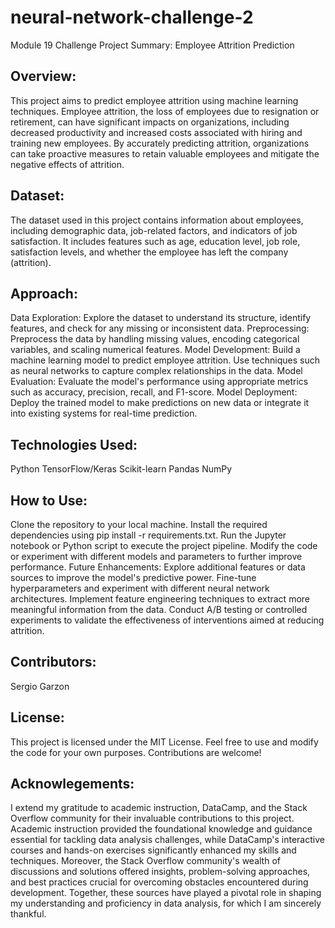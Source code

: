 # neural-network-challenge-2
Module 19 Challenge
Project Summary: Employee Attrition Prediction

## Overview:
This project aims to predict employee attrition using machine learning techniques. Employee attrition, the loss of employees due to resignation or retirement, can have significant impacts on organizations, including decreased productivity and increased costs associated with hiring and training new employees. By accurately predicting attrition, organizations can take proactive measures to retain valuable employees and mitigate the negative effects of attrition.

## Dataset:
The dataset used in this project contains information about employees, including demographic data, job-related factors, and indicators of job satisfaction. It includes features such as age, education level, job role, satisfaction levels, and whether the employee has left the company (attrition).

## Approach:
Data Exploration: Explore the dataset to understand its structure, identify features, and check for any missing or inconsistent data.
Preprocessing: Preprocess the data by handling missing values, encoding categorical variables, and scaling numerical features.
Model Development: Build a machine learning model to predict employee attrition. Use techniques such as neural networks to capture complex relationships in the data.
Model Evaluation: Evaluate the model's performance using appropriate metrics such as accuracy, precision, recall, and F1-score.
Model Deployment: Deploy the trained model to make predictions on new data or integrate it into existing systems for real-time prediction.

## Technologies Used:
Python
TensorFlow/Keras
Scikit-learn
Pandas
NumPy

## How to Use:
Clone the repository to your local machine.
Install the required dependencies using pip install -r requirements.txt.
Run the Jupyter notebook or Python script to execute the project pipeline.
Modify the code or experiment with different models and parameters to further improve performance.
Future Enhancements:
Explore additional features or data sources to improve the model's predictive power.
Fine-tune hyperparameters and experiment with different neural network architectures.
Implement feature engineering techniques to extract more meaningful information from the data.
Conduct A/B testing or controlled experiments to validate the effectiveness of interventions aimed at reducing attrition.

## Contributors:
Sergio Garzon

## License:
This project is licensed under the MIT License. Feel free to use and modify the code for your own purposes. Contributions are welcome!

## Acknowlegements:
I extend my gratitude to academic instruction, DataCamp, and the Stack Overflow community for their invaluable contributions to this project. Academic instruction provided the foundational knowledge and guidance essential for tackling data analysis challenges, while DataCamp's interactive courses and hands-on exercises significantly enhanced my skills and techniques. Moreover, the Stack Overflow community's wealth of discussions and solutions offered insights, problem-solving approaches, and best practices crucial for overcoming obstacles encountered during development. Together, these sources have played a pivotal role in shaping my understanding and proficiency in data analysis, for which I am sincerely thankful.